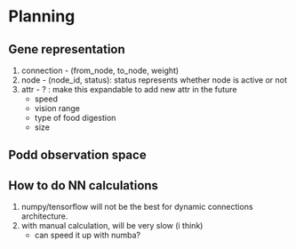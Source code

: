 # Planning

## Gene representation
1. connection - (from_node, to_node, weight)
2. node - (node_id, status): status represents whether node is active or not
3. attr - ? : make this expandable to add new attr in the future
    - speed
    - vision range
    - type of food digestion
    - size

## Podd observation space


## How to do NN calculations
1. numpy/tensorflow will not be the best for dynamic connections architecture.
2. with manual calculation, will be very slow (i think)
    - can speed it up with numba?